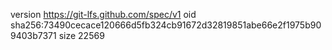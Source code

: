version https://git-lfs.github.com/spec/v1
oid sha256:73490cecace120666d5fb324cb91672d32819851abe66e2f1975b909403b7371
size 22569
